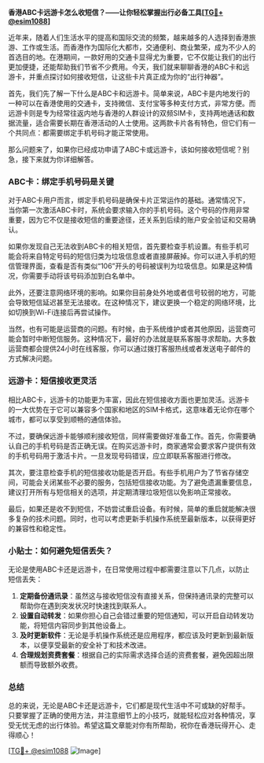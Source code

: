 **香港ABC卡远游卡怎么收短信？——让你轻松掌握出行必备工具[[TG💪+ @esim1088](https://t.me/s/esim1088)]**

近年来，随着人们生活水平的提高和国际交流的频繁，越来越多的人选择到香港旅游、工作或生活。而香港作为国际化大都市，交通便利、商业繁荣，成为不少人的首选目的地。在港期间，一款好用的交通卡显得尤为重要，它不仅能让我们的出行更加便捷，还能帮助我们节省不少费用。今天，我们就来聊聊香港的ABC卡和远游卡，并重点探讨如何接收短信，让这些卡片真正成为你的“出行神器”。

首先，我们先了解一下什么是ABC卡和远游卡。简单来说，ABC卡是内地发行的一种可以在香港使用的交通卡，支持微信、支付宝等多种支付方式，非常方便。而远游卡则是专为经常往返内地与香港的人群设计的双频SIM卡，支持两地通话和数据流量，适合需要长期在香港活动的人士使用。这两款卡片各有特色，但它们有一个共同点：都需要绑定手机号码才能正常使用。

那么问题来了，如果你已经成功申请了ABC卡或远游卡，该如何接收短信呢？别急，接下来就为你详细解答。

### ABC卡：绑定手机号码是关键

对于ABC卡用户而言，绑定手机号码是确保卡片正常运作的基础。通常情况下，当你第一次激活ABC卡时，系统会要求输入你的手机号码。这个号码的作用非常重要，因为它不仅是接收短信的重要途径，还关系到后续的账户安全验证和交易确认。

如果你发现自己无法收到ABC卡的相关短信，首先要检查手机设置。有些手机可能会将来自特定号码的短信归类为垃圾信息或者直接屏蔽掉。你可以进入手机的短信管理界面，查看是否有类似“106”开头的号码被误判为垃圾信息。如果是这种情况，你需要手动将该号码添加到白名单中。

此外，还要注意网络环境的影响。如果你目前身处外地或者信号较弱的地方，可能会导致短信延迟甚至无法接收。在这种情况下，建议更换一个稳定的网络环境，比如切换到Wi-Fi连接后再尝试操作。

当然，也有可能是运营商的问题。有时候，由于系统维护或者其他原因，运营商可能会暂时中断短信服务。这种情况下，最好的办法就是联系客服寻求帮助。大多数运营商都会提供24小时在线客服，你可以通过拨打客服热线或者发送电子邮件的方式解决问题。

### 远游卡：短信接收更灵活

相比ABC卡，远游卡的功能更为丰富，因此在短信接收方面也更加灵活。远游卡的一大优势在于它可以兼容多个国家和地区的SIM卡格式，这意味着无论你在哪个城市，都可以享受到顺畅的通信体验。

不过，要确保远游卡能够顺利接收短信，同样需要做好准备工作。首先，你需要确认自己的手机号码是否正确无误。在购买远游卡时，商家通常会要求客户提供有效的手机号码用于激活卡片。一旦发现号码错误，应立即联系客服进行修改。

其次，要注意检查手机的短信接收功能是否开启。有些手机用户为了节省存储空间，可能会关闭某些不必要的服务，包括短信接收功能。为了避免遗漏重要信息，建议打开所有与短信相关的选项，并定期清理垃圾短信以免影响正常接收。

最后，如果还是收不到短信，不妨尝试重启设备。有时候，简单的重启就能解决很多复杂的技术问题。同时，也可以考虑更新手机操作系统至最新版本，以获得更好的兼容性和稳定性。

### 小贴士：如何避免短信丢失？

无论是使用ABC卡还是远游卡，在日常使用过程中都需要注意以下几点，以防止短信丢失：

1. **定期备份通讯录**：虽然这与接收短信没有直接关系，但保持通讯录的完整可以帮助你在遇到突发状况时快速找到联系人。
2. **设置自动转发**：如果你担心自己会错过重要的短信通知，可以开启自动转发功能，将短信内容同步到其他设备上。
3. **及时更新软件**：无论是手机操作系统还是应用程序，都应该及时更新到最新版本，以便享受最新的安全补丁和技术改进。
4. **合理规划资费套餐**：根据自己的实际需求选择合适的资费套餐，避免因超出限额而导致额外收费。

### 总结

总的来说，无论是ABC卡还是远游卡，它们都是现代生活中不可或缺的好帮手。只要掌握了正确的使用方法，并注意细节上的小技巧，就能轻松应对各种情况，享受无忧无虑的出行体验。希望这篇文章能对你有所帮助，祝你在香港玩得开心、走得顺心！

[[TG💪+ @esim1088](https://t.me/s/esim1088) ![Image](https://i.postimg.cc/4NQfJmqS/Snipaste-2025-05-13-00-14-12.png)]